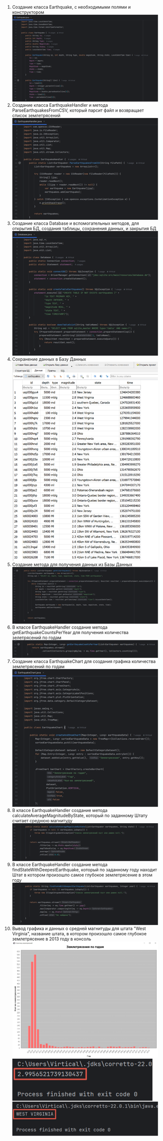 1) Создание класса Earthquake, с необходимыми полями и конструктором
![Класс Earthquake](screenshots/2024-12-22_20-49-20.png)
2) Создание класса EarthquakeHandler и метода ParseEarthquakesFromCSV, который парсит файл и возвращает список землетрясений
![Класс EarthquakeHandler](screenshots/2024-12-22_20-51-41.png)
3) Создание класса Database и вспомогательных методов, для открытия БД, создания таблицы, сохранения данных, и закрытия БД
![Класс Database](screenshots/2024-12-22_20-53-58.png)
4) Сохранение данных в Базу Данных
![Данные в Базе Данных](screenshots/2024-12-22_21-08-08.png)
5) Создание метода для получения данных из Базы Данных
![Метод для получения данных из БД](screenshots/2024-12-22_20-54-48.png)
6) В классе EarthquakeHandler создание метода getEarthquakeCountsPerYear для получения количества зелетрясений по годам
![Метод getEarthquakeCountsPerYear](screenshots/2024-12-22_20-56-13.png)
7) Создание класса EarthquakeChart для создания графика количества землетрясений по годам
![Класс EarthquakeChart](screenshots/2024-12-22_21-07-18.png)
8) В классе EarthquakeHandler создание метода calculateAverageMagnitudeByState, который по заданному Штату считает среднюю магнитуду
![Метод calculateAverageMagnitudeByState](screenshots/2024-12-22_20-57-43.png)
9) В классе EarthquakeHandler создание метода findStateWithDeepestEarthquake, который по заданному году находит Штат в котором произошло самое глубокое землетрясение в этом году
![Метод findStateWithDeepestEarthquake](screenshots/2024-12-22_21-00-28.png)
10) Вывод графика и данных о средней магнитуды для штата "West Virginia", название штата, в котором произошло самое глубокое землетрясение в 2013 году в консоль
![График](screenshots/graph.png)
![Магнитуда](screenshots/magnitude.png)
![Штат](screenshots/state.png)

